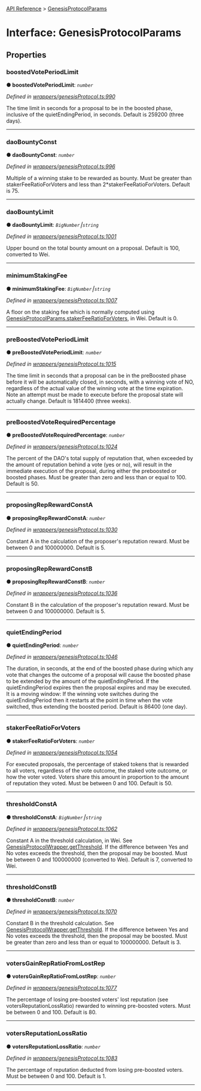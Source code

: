 [API Reference](../README.md) > [GenesisProtocolParams](../interfaces/GenesisProtocolParams.md)



# Interface: GenesisProtocolParams


## Properties
<a id="boostedVotePeriodLimit"></a>

###  boostedVotePeriodLimit

**●  boostedVotePeriodLimit**:  *`number`* 

*Defined in [wrappers/genesisProtocol.ts:990](https://github.com/daostack/arc.js/blob/f343aa24/lib/wrappers/genesisProtocol.ts#L990)*



The time limit in seconds for a proposal to be in the boosted phase, inclusive of the quietEndingPeriod, in seconds. Default is 259200 (three days).




___

<a id="daoBountyConst"></a>

###  daoBountyConst

**●  daoBountyConst**:  *`number`* 

*Defined in [wrappers/genesisProtocol.ts:996](https://github.com/daostack/arc.js/blob/f343aa24/lib/wrappers/genesisProtocol.ts#L996)*



Multiple of a winning stake to be rewarded as bounty. Must be greater than stakerFeeRatioForVoters and less than 2*stakerFeeRatioForVoters. Default is 75.




___

<a id="daoBountyLimit"></a>

###  daoBountyLimit

**●  daoBountyLimit**:  *`BigNumber`⎮`string`* 

*Defined in [wrappers/genesisProtocol.ts:1001](https://github.com/daostack/arc.js/blob/f343aa24/lib/wrappers/genesisProtocol.ts#L1001)*



Upper bound on the total bounty amount on a proposal. Default is 100, converted to Wei.




___

<a id="minimumStakingFee"></a>

###  minimumStakingFee

**●  minimumStakingFee**:  *`BigNumber`⎮`string`* 

*Defined in [wrappers/genesisProtocol.ts:1007](https://github.com/daostack/arc.js/blob/f343aa24/lib/wrappers/genesisProtocol.ts#L1007)*



A floor on the staking fee which is normally computed using [GenesisProtocolParams.stakerFeeRatioForVoters](GenesisProtocolParams.md#stakerFeeRatioForVoters), in Wei. Default is 0.




___

<a id="preBoostedVotePeriodLimit"></a>

###  preBoostedVotePeriodLimit

**●  preBoostedVotePeriodLimit**:  *`number`* 

*Defined in [wrappers/genesisProtocol.ts:1015](https://github.com/daostack/arc.js/blob/f343aa24/lib/wrappers/genesisProtocol.ts#L1015)*



The time limit in seconds that a proposal can be in the preBoosted phase before it will be automatically closed, in seconds, with a winning vote of NO, regardless of the actual value of the winning vote at the time expiration. Note an attempt must be made to execute before the proposal state will actually change. Default is 1814400 (three weeks).




___

<a id="preBoostedVoteRequiredPercentage"></a>

###  preBoostedVoteRequiredPercentage

**●  preBoostedVoteRequiredPercentage**:  *`number`* 

*Defined in [wrappers/genesisProtocol.ts:1024](https://github.com/daostack/arc.js/blob/f343aa24/lib/wrappers/genesisProtocol.ts#L1024)*



The percent of the DAO's total supply of reputation that, when exceeded by the amount of reputation behind a vote (yes or no), will result in the immediate execution of the proposal, during either the preboosted or boosted phases. Must be greater than zero and less than or equal to 100. Default is 50.




___

<a id="proposingRepRewardConstA"></a>

###  proposingRepRewardConstA

**●  proposingRepRewardConstA**:  *`number`* 

*Defined in [wrappers/genesisProtocol.ts:1030](https://github.com/daostack/arc.js/blob/f343aa24/lib/wrappers/genesisProtocol.ts#L1030)*



Constant A in the calculation of the proposer's reputation reward. Must be between 0 and 100000000. Default is 5.




___

<a id="proposingRepRewardConstB"></a>

###  proposingRepRewardConstB

**●  proposingRepRewardConstB**:  *`number`* 

*Defined in [wrappers/genesisProtocol.ts:1036](https://github.com/daostack/arc.js/blob/f343aa24/lib/wrappers/genesisProtocol.ts#L1036)*



Constant B in the calculation of the proposer's reputation reward. Must be between 0 and 100000000. Default is 5.




___

<a id="quietEndingPeriod"></a>

###  quietEndingPeriod

**●  quietEndingPeriod**:  *`number`* 

*Defined in [wrappers/genesisProtocol.ts:1046](https://github.com/daostack/arc.js/blob/f343aa24/lib/wrappers/genesisProtocol.ts#L1046)*



The duration, in seconds, at the end of the boosted phase during which any vote that changes the outcome of a proposal will cause the boosted phase to be extended by the amount of the quietEndingPeriod. If the quietEndingPeriod expires then the proposal expires and may be executed. It is a moving window: If the winning vote switches during the quietEndingPeriod then it restarts at the point in time when the vote switched, thus extending the boosted period. Default is 86400 (one day).




___

<a id="stakerFeeRatioForVoters"></a>

###  stakerFeeRatioForVoters

**●  stakerFeeRatioForVoters**:  *`number`* 

*Defined in [wrappers/genesisProtocol.ts:1054](https://github.com/daostack/arc.js/blob/f343aa24/lib/wrappers/genesisProtocol.ts#L1054)*



For executed proposals, the percentage of staked tokens that is rewarded to all voters, regardless of the vote outcome, the staked vote outcome, or how the voter voted. Voters share this amount in proportion to the amount of reputation they voted. Must be between 0 and 100. Default is 50.




___

<a id="thresholdConstA"></a>

###  thresholdConstA

**●  thresholdConstA**:  *`BigNumber`⎮`string`* 

*Defined in [wrappers/genesisProtocol.ts:1062](https://github.com/daostack/arc.js/blob/f343aa24/lib/wrappers/genesisProtocol.ts#L1062)*



Constant A in the threshold calculation, in Wei. See [GenesisProtocolWrapper.getThreshold](../classes/GenesisProtocolWrapper.md#getThreshold). If the difference between Yes and No votes exceeds the threshold, then the proposal may be boosted. Must be between 0 and 100000000 (converted to Wei). Default is 7, converted to Wei.




___

<a id="thresholdConstB"></a>

###  thresholdConstB

**●  thresholdConstB**:  *`number`* 

*Defined in [wrappers/genesisProtocol.ts:1070](https://github.com/daostack/arc.js/blob/f343aa24/lib/wrappers/genesisProtocol.ts#L1070)*



Constant B in the threshold calculation. See [GenesisProtocolWrapper.getThreshold](../classes/GenesisProtocolWrapper.md#getThreshold). If the difference between Yes and No votes exceeds the threshold, then the proposal may be boosted. Must be greater than zero and less than or equal to 100000000. Default is 3.




___

<a id="votersGainRepRatioFromLostRep"></a>

###  votersGainRepRatioFromLostRep

**●  votersGainRepRatioFromLostRep**:  *`number`* 

*Defined in [wrappers/genesisProtocol.ts:1077](https://github.com/daostack/arc.js/blob/f343aa24/lib/wrappers/genesisProtocol.ts#L1077)*



The percentage of losing pre-boosted voters' lost reputation (see votersReputationLossRatio) rewarded to winning pre-boosted voters. Must be between 0 and 100. Default is 80.




___

<a id="votersReputationLossRatio"></a>

###  votersReputationLossRatio

**●  votersReputationLossRatio**:  *`number`* 

*Defined in [wrappers/genesisProtocol.ts:1083](https://github.com/daostack/arc.js/blob/f343aa24/lib/wrappers/genesisProtocol.ts#L1083)*



The percentage of reputation deducted from losing pre-boosted voters. Must be between 0 and 100. Default is 1.




___


